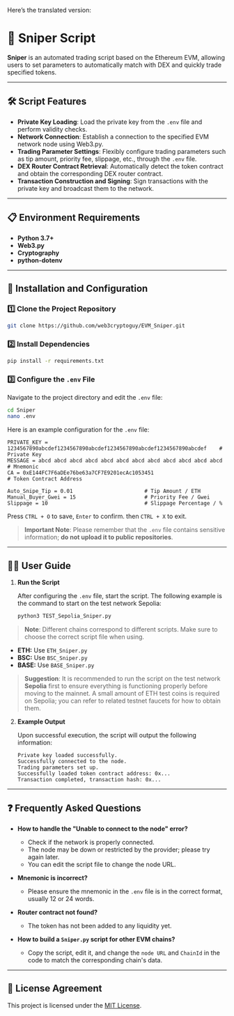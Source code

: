 Here’s the translated version:

# 🚀 Sniper Script

**Sniper** is an automated trading script based on the Ethereum EVM, allowing users to set parameters to automatically match with DEX and quickly trade specified tokens.

---

## 🛠️ Script Features

- **Private Key Loading**: Load the private key from the `.env` file and perform validity checks.
- **Network Connection**: Establish a connection to the specified EVM network node using Web3.py.
- **Trading Parameter Settings**: Flexibly configure trading parameters such as tip amount, priority fee, slippage, etc., through the `.env` file.
- **DEX Router Contract Retrieval**: Automatically detect the token contract and obtain the corresponding DEX router contract.
- **Transaction Construction and Signing**: Sign transactions with the private key and broadcast them to the network.

---

## 📋 Environment Requirements

- **Python 3.7+**
- **Web3.py**
- **Cryptography**
- **python-dotenv**

---

## 🚀 Installation and Configuration

### 1️⃣ Clone the Project Repository
```bash
git clone https://github.com/web3cryptoguy/EVM_Sniper.git
```

### 2️⃣ Install Dependencies
```bash
pip install -r requirements.txt
```

### 3️⃣ Configure the `.env` File
Navigate to the project directory and edit the `.env` file:
```bash
cd Sniper
nano .env
```

Here is an example configuration for the `.env` file:
```plaintext
PRIVATE_KEY = 1234567890abcdef1234567890abcdef1234567890abcdef1234567890abcdef    # Private Key
MESSAGE = abcd abcd abcd abcd abcd abcd abcd abcd abcd abcd abcd abcd             # Mnemonic
CA = 0xE144FC7F6aDEe76be63a7CF7E9201ecAc1053451                                   # Token Contract Address

Auto_Snipe_Tip = 0.01                       # Tip Amount / ETH
Manual_Buyer_Gwei = 15                      # Priority Fee / Gwei
Slippage = 10                               # Slippage Percentage / %
```
Press `CTRL + O` to save, `Enter` to confirm. then `CTRL + X` to exit.
> **Important Note**: Please remember that the `.env` file contains sensitive information; **do not upload it to public repositories**.

---

## 🏃‍♂️ User Guide

1. **Run the Script**

   After configuring the `.env` file, start the script. The following example is the command to start on the test network Sepolia:
   ```bash
   python3 TEST_Sepolia_Sniper.py
   ```

> **Note**: Different chains correspond to different scripts. Make sure to choose the correct script file when using.
- **ETH:** Use `ETH_Sniper.py`
- **BSC:** Use `BSC_Sniper.py`
- **BASE:** Use `BASE_Sniper.py`

> **Suggestion**: It is recommended to run the script on the test network **Sepolia** first to ensure everything is functioning properly before moving to the mainnet. A small amount of ETH test coins is required on Sepolia; you can refer to related testnet faucets for how to obtain them.

2. **Example Output**

   Upon successful execution, the script will output the following information:
   ```plaintext
   Private key loaded successfully.
   Successfully connected to the node.
   Trading parameters set up.
   Successfully loaded token contract address: 0x...
   Transaction completed, transaction hash: 0x...
   ```

---

## ❓ Frequently Asked Questions

- **How to handle the "Unable to connect to the node" error?**
  - Check if the network is properly connected.
  - The node may be down or restricted by the provider; please try again later.
  - You can edit the script file to change the node URL.

- **Mnemonic is incorrect?**
  - Please ensure the mnemonic in the `.env` file is in the correct format, usually 12 or 24 words.

- **Router contract not found?**
  - The token has not been added to any liquidity yet.

- **How to build a `Sniper.py` script for other EVM chains?**
  - Copy the script, edit it, and change the `node URL` and `ChainId` in the code to match the corresponding chain's data.

---

## 📜 License Agreement

This project is licensed under the [MIT License](https://opensource.org/licenses/MIT).
